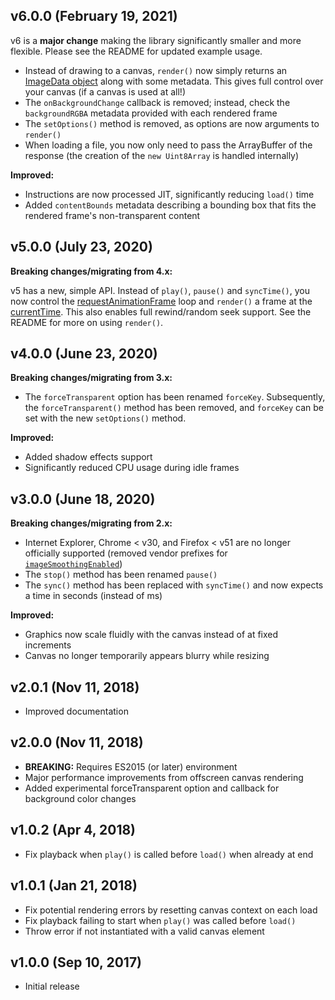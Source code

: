 ## v6.0.0 (February 19, 2021)

v6 is a **major change** making the library significantly smaller and more flexible. Please see the README for updated example usage.

- Instead of drawing to a canvas, `render()` now simply returns an [ImageData object](https://developer.mozilla.org/en-US/docs/Web/API/ImageData) along with some metadata. This gives full control over your canvas (if a canvas is used at all!)
- The `onBackgroundChange` callback is removed; instead, check the `backgroundRGBA` metadata provided with each rendered frame
- The `setOptions()` method is removed, as options are now arguments to `render()`
- When loading a file, you now only need to pass the ArrayBuffer of the response (the creation of the `new Uint8Array` is handled internally)

**Improved:**
- Instructions are now processed JIT, significantly reducing `load()` time
- Added `contentBounds` metadata describing a bounding box that fits the rendered frame's non-transparent content

## v5.0.0 (July 23, 2020)

**Breaking changes/migrating from 4.x:**

v5 has a new, simple API. Instead of `play()`, `pause()` and `syncTime()`, you now control the [requestAnimationFrame](https://developer.mozilla.org/en-US/docs/Web/API/window/requestAnimationFrame) loop and `render()` a frame at the [currentTime](https://developer.mozilla.org/en-US/docs/Web/HTML/Element/audio#attr-currentTime). This also enables full rewind/random seek support. See the README for more on using `render()`.

## v4.0.0 (June 23, 2020)

**Breaking changes/migrating from 3.x:**
- The `forceTransparent` option has been renamed `forceKey`. Subsequently, the `forceTransparent()` method has been removed, and `forceKey` can be set with the new `setOptions()` method.

**Improved:**
- Added shadow effects support
- Significantly reduced CPU usage during idle frames

## v3.0.0 (June 18, 2020)

**Breaking changes/migrating from 2.x:**
- Internet Explorer, Chrome < v30, and Firefox < v51 are no longer officially supported (removed vendor prefixes for [`imageSmoothingEnabled`](https://developer.mozilla.org/en-US/docs/Web/API/CanvasRenderingContext2D/imageSmoothingEnabled))
- The `stop()` method has been renamed `pause()`
- The `sync()` method has been replaced with `syncTime()` and now expects a time in seconds (instead of ms)

**Improved:**
- Graphics now scale fluidly with the canvas instead of at fixed increments
- Canvas no longer temporarily appears blurry while resizing

## v2.0.1 (Nov 11, 2018)

- Improved documentation

## v2.0.0 (Nov 11, 2018)

- **BREAKING:** Requires ES2015 (or later) environment
- Major performance improvements from offscreen canvas rendering
- Added experimental forceTransparent option and callback for background color changes

## v1.0.2 (Apr 4, 2018)

- Fix playback when `play()` is called before `load()` when already at end

## v1.0.1 (Jan 21, 2018)

- Fix potential rendering errors by resetting canvas context on each load
- Fix playback failing to start when `play()` was called before `load()`
- Throw error if not instantiated with a valid canvas element

## v1.0.0 (Sep 10, 2017)

- Initial release
